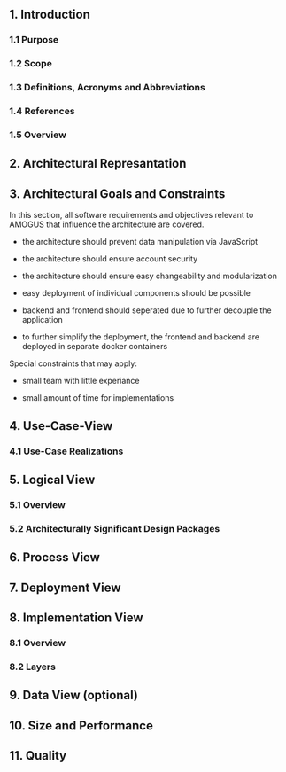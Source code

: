 ## 1. Introduction

### 1.1 Purpose

### 1.2 Scope

### 1.3 Definitions, Acronyms and Abbreviations

### 1.4 References

### 1.5 Overview

## 2. Architectural Represantation

## 3. Architectural Goals and Constraints

In this section, all software requirements and objectives relevant to AMOGUS that influence the architecture are covered.

- the architecture should prevent data manipulation via JavaScript

- the architecture should ensure account security

- the architecture should ensure easy changeability and modularization

- easy deployment of individual components should be possible

- backend and frontend should seperated due to further decouple the application

- to further simplify the deployment, the frontend and backend are deployed in separate docker containers

Special constraints that may apply:

- small team with little experiance

- small amount of time for implementations

## 4. Use-Case-View

### 4.1 Use-Case Realizations

## 5. Logical View

### 5.1 Overview

### 5.2 Architecturally Significant Design Packages

## 6. Process View

## 7. Deployment View

## 8. Implementation View

### 8.1 Overview

### 8.2 Layers

## 9. Data View (optional)

## 10. Size and Performance

## 11. Quality
